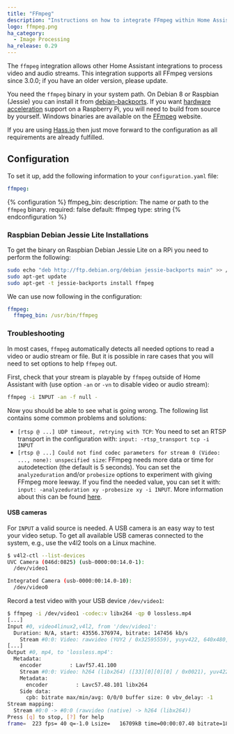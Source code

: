 ```yaml
---
title: "FFmpeg"
description: "Instructions on how to integrate FFmpeg within Home Assistant."
logo: ffmpeg.png
ha_category:
  - Image Processing
ha_release: 0.29
---
```


The `ffmpeg` integration allows other Home Assistant integrations to process video and audio streams. This integration supports all FFmpeg versions since 3.0.0; if you have an older version, please update.

<div class='note'>

You need the `ffmpeg` binary in your system path. On Debian 8 or Raspbian (Jessie) you can install it from [debian-backports](https://backports.debian.org/Instructions/). If you want [hardware acceleration](https://trac.ffmpeg.org/wiki/HWAccelIntro) support on a Raspberry Pi, you will need to build from source by yourself. Windows binaries are available on the [FFmpeg](http://www.ffmpeg.org/) website.

</div>

<div class='note'>

If you are using [Hass.io](/hassio/) then just move forward to the configuration as all requirements are already fulfilled.

</div>

## Configuration

To set it up, add the following information to your `configuration.yaml` file:

```yaml
ffmpeg:
```

{% configuration %}
ffmpeg_bin:
  description: The name or path to the `ffmpeg` binary.
  required: false
  default: ffmpeg
  type: string
{% endconfiguration %}

### Raspbian Debian Jessie Lite Installations
To get the binary on Raspbian Debian Jessie Lite on a RPi you need to perform the following:

```bash
sudo echo "deb http://ftp.debian.org/debian jessie-backports main" >> /etc/apt/sources.list
sudo apt-get update
sudo apt-get -t jessie-backports install ffmpeg
```

We can use now following in the configuration:

```yaml
ffmpeg:
  ffmpeg_bin: /usr/bin/ffmpeg
```

### Troubleshooting

In most cases, `ffmpeg` automatically detects all needed options to read a video or audio stream or file. But it is possible in rare cases that you will need to set options to help `ffmpeg` out.

First, check that your stream is playable by `ffmpeg` outside of Home Assistant with (use option `-an` or `-vn` to disable video or audio stream):

```bash
ffmpeg -i INPUT -an -f null -
```

Now you should be able to see what is going wrong. The following list contains some common problems and solutions:

- `[rtsp @ ...] UDP timeout, retrying with TCP`: You need to set an RTSP transport in the configuration with: `input: -rtsp_transport tcp -i INPUT`
- `[rtsp @ ...] Could not find codec parameters for stream 0 (Video: ..., none): unspecified size`: FFmpeg needs more data or time for autodetection (the default is 5 seconds). You can set the `analyzeduration` and/or `probesize` options to experiment with giving FFmpeg more leeway. If you find the needed value, you can set it with: `input: -analyzeduration xy -probesize xy -i INPUT`. More information about this can be found [here](https://www.ffmpeg.org/ffmpeg-formats.html#Description).

#### USB cameras

For `INPUT` a valid source is needed. A USB camera is an easy way to test your video setup. To get all available USB cameras connected to the system, e.g., use the v4l2 tools on a Linux machine.

```bash
$ v4l2-ctl --list-devices
UVC Camera (046d:0825) (usb-0000:00:14.0-1):
  /dev/video1

Integrated Camera (usb-0000:00:14.0-10):
  /dev/video0
```

Record a test video with your USB device `/dev/video1`:

```bash
$ ffmpeg -i /dev/video1 -codec:v libx264 -qp 0 lossless.mp4
[...]
Input #0, video4linux2,v4l2, from '/dev/video1':
  Duration: N/A, start: 43556.376974, bitrate: 147456 kb/s
    Stream #0:0: Video: rawvideo (YUY2 / 0x32595559), yuyv422, 640x480, 147456 kb/s, 30 fps, 30 tbr, 1000k tbn, 1000k tbc
[...]
Output #0, mp4, to 'lossless.mp4':
  Metadata:
    encoder         : Lavf57.41.100
    Stream #0:0: Video: h264 (libx264) ([33][0][0][0] / 0x0021), yuv422p, 640x480, q=-1--1, 30 fps, 15360 tbn, 30 tbc
    Metadata:
      encoder         : Lavc57.48.101 libx264
    Side data:
      cpb: bitrate max/min/avg: 0/0/0 buffer size: 0 vbv_delay: -1
Stream mapping:
  Stream #0:0 -> #0:0 (rawvideo (native) -> h264 (libx264))
Press [q] to stop, [?] for help
frame=  223 fps= 40 q=-1.0 Lsize=   16709kB time=00:00:07.40 bitrate=18497.5kbits/s dup=58 drop=0 speed=1.32x
```
